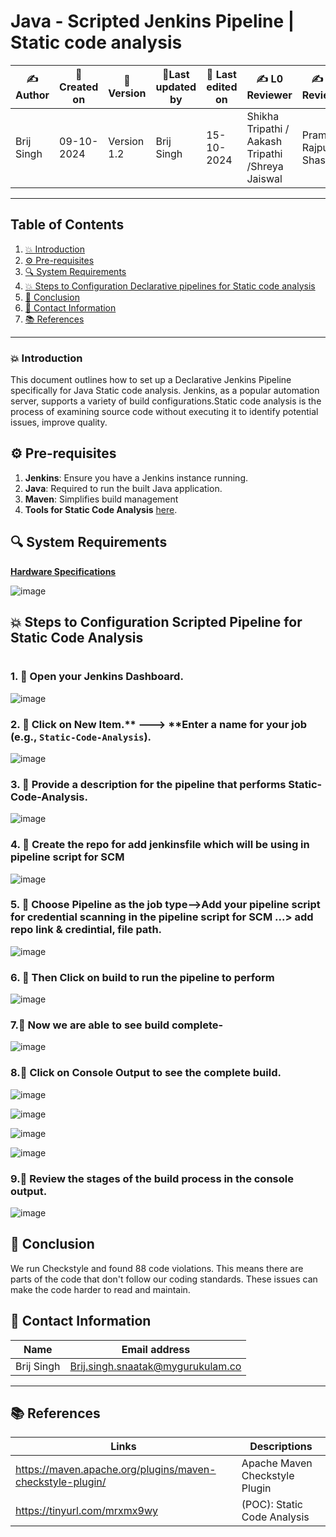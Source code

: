 
# Java - Scripted Jenkins Pipeline | Static code analysis 


| ✍️Author      | 📅Created on  |📌 Version    | 📝Last updated by    |📅 Last edited on   |  ✍️ L0 Reviewer   | ✍️ L1 Reviewer|✍️ L2 Reviewer|
|-------------|-------------|------------|-----------------|----------------|-------------------|-----------------|----------------|
| Brij Singh     | 09-10-2024  | Version 1.2  | Brij Singh          | 15-10-2024     |      Shikha Tripathi / Aakash Tripathi	 /Shreya Jaiswal	         |  Pramod Rajput / Shashi              |  Ashwani |
---
## Table of Contents
1. [💥 Introduction](#-introduction)
2. [⚙ Pre-requisites](#-pre-requisites)
3. [🔍 System Requirements](#-system-requirements)
4. [💥 Steps to Configuration Declarative pipelines for Static code analysis](#-steps-to-configuration-declarative-pipelines-for-static-code-analysis)
5. [📛 Conclusion](#-conclusion)
6. [📧 Contact Information](#-contact-information)
7. [📚 References](#-references)

---
### 💥 Introduction
This document outlines how to set up a Declarative Jenkins Pipeline specifically for Java Static code analysis. Jenkins, as a popular automation server, supports a variety of build configurations.Static code analysis is the process of examining source code without executing it to identify potential issues, improve quality.


## ⚙ Pre-requisites
1. **Jenkins**: Ensure you have a Jenkins instance running.
2. **Java**: Required to run the built Java application.
3. **Maven**: Simplifies build management
4. **Tools for Static Code Analysis** [here](https://github.com/mygurukulam-p10/Documentation-P10-Snaatak/tree/main/Application%20CI%20Design/Java%20CI%20checks/Static%20Code%20Analysis%20Doc).

## 🔍 System Requirements

[**Hardware Specifications**](https://github.com/mygurukulam-p10/Documentation-P10-Snaatak/blob/main/CI%20Implementation/Java%20-%20Declarative%20Jenkins%20Pipeline/Static%20code%20analysis/readme.md)


![image](https://github.com/user-attachments/assets/5cf827f1-be38-4711-95ca-ffbe432b80cd)

## 💥 Steps to Configuration Scripted Pipeline for Static Code Analysis
#

### 1. 🚀 Open your Jenkins Dashboard.
 ![image](https://github.com/user-attachments/assets/6d4e90fc-179f-4a0c-b6bf-554a9227fc5d)


### 2. 🚀 Click on **New Item**.** ---> **Enter a name for your job (e.g., `Static-Code-Analysis`).

![image](https://github.com/user-attachments/assets/9632140f-f2b9-4c7d-8c44-dc666fb721e9)


### 3. 🚀 Provide a description for the pipeline that performs Static-Code-Analysis.
![image](https://github.com/user-attachments/assets/7af9d84d-6a18-4787-a3bf-60c591ada1f3)


### 4. 🚀 Create the repo for add jenkinsfile which will be using in pipeline script for SCM
![image](https://github.com/user-attachments/assets/17f43a3e-8d3f-4603-96a2-9999cc998697)



### 5. 🚀 Choose Pipeline as the job type-->Add your pipeline script for credential scanning in the pipeline script for SCM ...> add repo link & credintial, file path.
![image](https://github.com/user-attachments/assets/b87d23a2-6cfc-4671-b49a-f074bab567dd)


### 6. 🚀 Then Click on build to run the pipeline to perform
![image](https://github.com/user-attachments/assets/a0a5fd3d-4fd5-43e0-aa16-218a1c1cd6ab)


### 7.🚀 Now we are able to see build complete-
![image](https://github.com/user-attachments/assets/fdaf2b03-05e7-4e06-af5a-2fd6df1faf0d)


### 8.🚀 Click on Console Output to see the complete build.
![image](https://github.com/user-attachments/assets/6e52b87c-1e92-4bc8-927f-60848007654a)

![image](https://github.com/user-attachments/assets/daced57f-d1c7-433b-bc11-58f3e553a410)

![image](https://github.com/user-attachments/assets/2e4255e6-337e-4d7d-b13b-f7fe5380ae07)

![image](https://github.com/user-attachments/assets/badc9c19-54a4-44fb-835b-a34261ab2ba6)




### 9.🚀 Review the stages of the build process in the console output.
![image](https://github.com/user-attachments/assets/f9209c2c-6c6d-4cb9-9798-dc61c03a7ca6)



## 📛 Conclusion

We run Checkstyle and found 88 code violations. This means there are parts of the code that don't follow our coding standards. These issues can make the code harder to read and maintain.


##  📧 Contact Information
| Name | Email address|
|------|---------------------|
| Brij Singh | Brij.singh.snaatak@mygurukulam.co |

---
## 📚 References
| Links | Descriptions|
|------|---------------------|
|https://maven.apache.org/plugins/maven-checkstyle-plugin/|Apache Maven Checkstyle Plugin|
|https://tinyurl.com/mrxmx9wy|(POC): Static Code Analysis|
